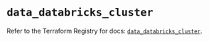 # `data_databricks_cluster`

Refer to the Terraform Registry for docs: [`data_databricks_cluster`](https://registry.terraform.io/providers/databricks/databricks/1.85.0/docs/data-sources/cluster).
